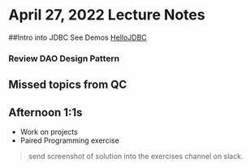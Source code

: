 # April 27, 2022 Lecture Notes

##Intro into JDBC
See Demos [HelloJDBC](https://github.com/FullSol/my-training-notes/tree/master/demos/1-Java/HelloJDBC)

### Review DAO Design Pattern

## Missed topics from QC

## Afternoon 1:1s

* Work on projects
* Paired Programming exercise

> send screenshot of solution into the exercises channel on slack.
